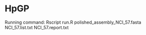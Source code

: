 # HpGP

Running command: Rscript run.R polished_assembly_NCI_57.fasta NCI_57.list.txt NCI_57.report.txt

